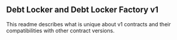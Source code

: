 ## Debt Locker and Debt Locker Factory v1

This readme describes what is unique about v1 contracts and their compatibilities with other contract versions.
